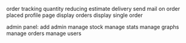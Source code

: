  order tracking
 quantity reducing
 estimate delivery
 send mail on order placed
 profile page
 display orders
 display single order

 admin panel:
    add admin
    manage stock
    manage stats
    manage graphs
    manage orders 
    manage users